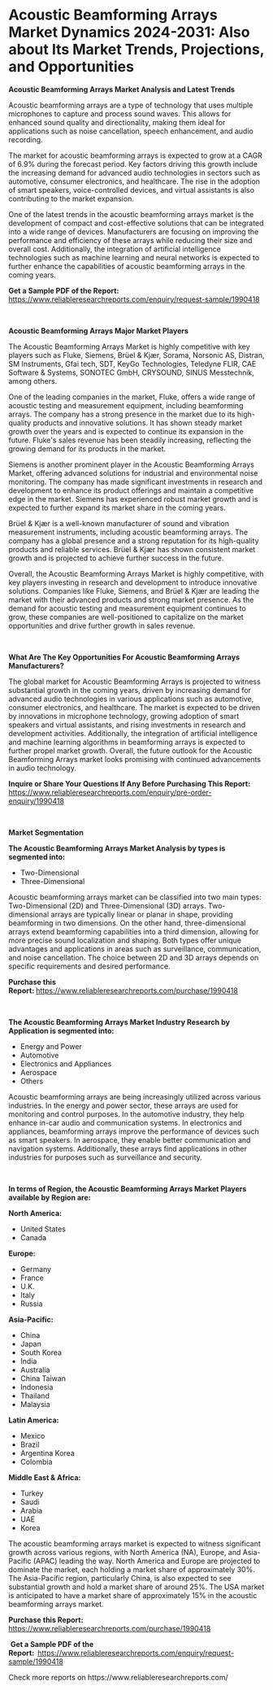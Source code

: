 <p><h1>Acoustic Beamforming Arrays Market Dynamics 2024-2031: Also about Its Market Trends, Projections, and Opportunities</h1></p><p><strong>Acoustic Beamforming Arrays Market Analysis and Latest Trends</strong></p>
<p><p>Acoustic beamforming arrays are a type of technology that uses multiple microphones to capture and process sound waves. This allows for enhanced sound quality and directionality, making them ideal for applications such as noise cancellation, speech enhancement, and audio recording.</p><p>The market for acoustic beamforming arrays is expected to grow at a CAGR of 6.9% during the forecast period. Key factors driving this growth include the increasing demand for advanced audio technologies in sectors such as automotive, consumer electronics, and healthcare. The rise in the adoption of smart speakers, voice-controlled devices, and virtual assistants is also contributing to the market expansion.</p><p>One of the latest trends in the acoustic beamforming arrays market is the development of compact and cost-effective solutions that can be integrated into a wide range of devices. Manufacturers are focusing on improving the performance and efficiency of these arrays while reducing their size and overall cost. Additionally, the integration of artificial intelligence technologies such as machine learning and neural networks is expected to further enhance the capabilities of acoustic beamforming arrays in the coming years.</p></p>
<p><strong>Get a Sample PDF of the Report:&nbsp;</strong> <a href="https://www.reliableresearchreports.com/enquiry/request-sample/1990418">https://www.reliableresearchreports.com/enquiry/request-sample/1990418</a></p>
<p>&nbsp;</p>
<p><strong>Acoustic Beamforming Arrays Major Market Players</strong></p>
<p><p>The Acoustic Beamforming Arrays Market is highly competitive with key players such as Fluke, Siemens, Brüel & Kjær, Sorama, Norsonic AS, Distran, SM Instruments, Gfai tech, SDT, KeyGo Technologies, Teledyne FLIR, CAE Software & Systems, SONOTEC GmbH, CRYSOUND, SINUS Messtechnik, among others.</p><p>One of the leading companies in the market, Fluke, offers a wide range of acoustic testing and measurement equipment, including beamforming arrays. The company has a strong presence in the market due to its high-quality products and innovative solutions. It has shown steady market growth over the years and is expected to continue its expansion in the future. Fluke's sales revenue has been steadily increasing, reflecting the growing demand for its products in the market.</p><p>Siemens is another prominent player in the Acoustic Beamforming Arrays Market, offering advanced solutions for industrial and environmental noise monitoring. The company has made significant investments in research and development to enhance its product offerings and maintain a competitive edge in the market. Siemens has experienced robust market growth and is expected to further expand its market share in the coming years.</p><p>Brüel & Kjær is a well-known manufacturer of sound and vibration measurement instruments, including acoustic beamforming arrays. The company has a global presence and a strong reputation for its high-quality products and reliable services. Brüel & Kjær has shown consistent market growth and is projected to achieve further success in the future.</p><p>Overall, the Acoustic Beamforming Arrays Market is highly competitive, with key players investing in research and development to introduce innovative solutions. Companies like Fluke, Siemens, and Brüel & Kjær are leading the market with their advanced products and strong market presence. As the demand for acoustic testing and measurement equipment continues to grow, these companies are well-positioned to capitalize on the market opportunities and drive further growth in sales revenue.</p></p>
<p>&nbsp;</p>
<p><strong>What Are The Key Opportunities For Acoustic Beamforming Arrays Manufacturers?</strong></p>
<p><p>The global market for Acoustic Beamforming Arrays is projected to witness substantial growth in the coming years, driven by increasing demand for advanced audio technologies in various applications such as automotive, consumer electronics, and healthcare. The market is expected to be driven by innovations in microphone technology, growing adoption of smart speakers and virtual assistants, and rising investments in research and development activities. Additionally, the integration of artificial intelligence and machine learning algorithms in beamforming arrays is expected to further propel market growth. Overall, the future outlook for the Acoustic Beamforming Arrays market looks promising with continued advancements in audio technology.</p></p>
<p><strong>Inquire or Share Your Questions If Any Before Purchasing This Report:</strong> <a href="https://www.reliableresearchreports.com/enquiry/pre-order-enquiry/1990418">https://www.reliableresearchreports.com/enquiry/pre-order-enquiry/1990418</a></p>
<p>&nbsp;</p>
<p><strong>Market Segmentation</strong></p>
<p><strong>The Acoustic Beamforming Arrays Market Analysis by types is segmented into:</strong></p>
<p><ul><li>Two-Dimensional</li><li>Three-Dimensional</li></ul></p>
<p><p>Acoustic beamforming arrays market can be classified into two main types: Two-Dimensional (2D) and Three-Dimensional (3D) arrays. Two-dimensional arrays are typically linear or planar in shape, providing beamforming in two dimensions. On the other hand, three-dimensional arrays extend beamforming capabilities into a third dimension, allowing for more precise sound localization and shaping. Both types offer unique advantages and applications in areas such as surveillance, communication, and noise cancellation. The choice between 2D and 3D arrays depends on specific requirements and desired performance.</p></p>
<p><strong>Purchase this Report:&nbsp;</strong><a href="https://www.reliableresearchreports.com/purchase/1990418">https://www.reliableresearchreports.com/purchase/1990418</a></p>
<p>&nbsp;</p>
<p><strong>The Acoustic Beamforming Arrays Market Industry Research by Application is segmented into:</strong></p>
<p><ul><li>Energy and Power</li><li>Automotive</li><li>Electronics and Appliances</li><li>Aerospace</li><li>Others</li></ul></p>
<p><p>Acoustic beamforming arrays are being increasingly utilized across various industries. In the energy and power sector, these arrays are used for monitoring and control purposes. In the automotive industry, they help enhance in-car audio and communication systems. In electronics and appliances, beamforming arrays improve the performance of devices such as smart speakers. In aerospace, they enable better communication and navigation systems. Additionally, these arrays find applications in other industries for purposes such as surveillance and security.</p></p>
<p>&nbsp;</p>
<p><strong>In terms of Region, the Acoustic Beamforming Arrays Market Players available by Region are:</strong></p>
<p>
    <p> <strong> North America: </strong>
        <ul>
            <li>United States</li>
            <li>Canada</li>
        </ul>
        </p> 
    <p> <strong> Europe: </strong>
        <ul>
            <li>Germany</li>
            <li>France</li>
            <li>U.K.</li>
            <li>Italy</li>
            <li>Russia</li>
        </ul>
        </p> 
    <p> <strong> Asia-Pacific: </strong>
        <ul>
            <li>China</li>
            <li>Japan</li>
            <li>South Korea</li>
            <li>India</li>
            <li>Australia</li>
            <li>China Taiwan</li>
            <li>Indonesia</li>
            <li>Thailand</li>
            <li>Malaysia</li>
        </ul>
        </p> 
    <p> <strong> Latin America: </strong>
        <ul>
            <li>Mexico</li>
            <li>Brazil</li>
            <li>Argentina Korea</li>
            <li>Colombia</li>
        </ul>
        </p> 
    <p> <strong> Middle East & Africa: </strong>
        <ul>
            <li>Turkey</li>
            <li>Saudi</li>
            <li>Arabia</li>
            <li>UAE</li>
            <li>Korea</li>
        </ul>
    </p>
    </p>
<p><p>The acoustic beamforming arrays market is expected to witness significant growth across various regions, with North America (NA), Europe, and Asia-Pacific (APAC) leading the way. North America and Europe are projected to dominate the market, each holding a market share of approximately 30%. The Asia-Pacific region, particularly China, is also expected to see substantial growth and hold a market share of around 25%. The USA market is anticipated to have a market share of approximately 15% in the acoustic beamforming arrays market.</p></p>
<p><strong>Purchase this Report: </strong><a href="https://www.reliableresearchreports.com/purchase/1990418">https://www.reliableresearchreports.com/purchase/1990418</a></p>
<p>&nbsp;<strong>Get a Sample PDF of the Report:&nbsp;&nbsp;</strong><a href="https://www.reliableresearchreports.com/enquiry/request-sample/1990418">https://www.reliableresearchreports.com/enquiry/request-sample/1990418</a></p>
<p><strong></strong></p>
<p>Check more reports on https://www.reliableresearchreports.com/</p>